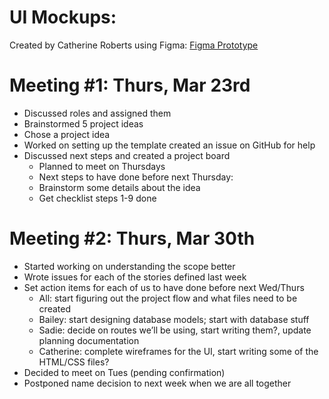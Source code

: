# UI Mockups:
Created by Catherine Roberts using Figma:
[Figma Prototype](https://www.figma.com/file/8xDLUkKcuobgoGigJUuu32/Untitled?node-id=0-1)

# Meeting #1: Thurs, Mar 23rd

- Discussed roles and assigned them
- Brainstormed 5 project ideas
- Chose a project idea
- Worked on setting up the template
created an issue on GitHub for help
- Discussed next steps and created a project board
    - Planned to meet on Thursdays
    - Next steps to have done before next Thursday:
    - Brainstorm some details about the idea
    - Get checklist steps 1-9 done 


# Meeting #2: Thurs, Mar 30th
- Started working on understanding the scope better
- Wrote issues for each of the stories defined last week
- Set action items for each of us to have done before next Wed/Thurs
    - All: start figuring out the project flow and what files need to be created
    - Bailey: start designing database models; start with database stuff
    - Sadie: decide on routes we’ll be using, start writing them?, update planning documentation
    - Catherine: complete wireframes for the UI, start writing some of the HTML/CSS files?
- Decided to meet on Tues (pending confirmation)
- Postponed name decision to next week when we are all together

